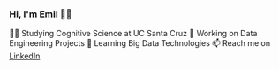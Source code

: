### Hi, I'm Emil 👨‍💻

👨‍🎓 Studying Cognitive Science at UC Santa Cruz
🔭 Working on Data Engineering Projects
🌱 Learning Big Data Technologies
📫 Reach me on [LinkedIn](https://www.linkedin.com/in/emil-sadek/)
